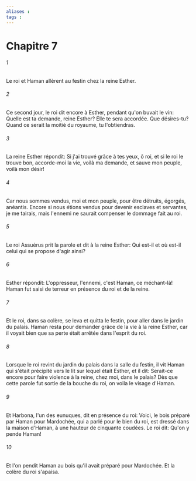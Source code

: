 ```yaml
---
aliases : 
tags : 
---
```


# Chapitre 7

###### 1
Le roi et Haman allèrent au festin chez la reine Esther.
###### 2
Ce second jour, le roi dit encore à Esther, pendant qu'on buvait le vin: Quelle est ta demande, reine Esther? Elle te sera accordée. Que désires-tu? Quand ce serait la moitié du royaume, tu l'obtiendras.
###### 3
La reine Esther répondit: Si j'ai trouvé grâce à tes yeux, ô roi, et si le roi le trouve bon, accorde-moi la vie, voilà ma demande, et sauve mon peuple, voilà mon désir!
###### 4
Car nous sommes vendus, moi et mon peuple, pour être détruits, égorgés, anéantis. Encore si nous étions vendus pour devenir esclaves et servantes, je me tairais, mais l'ennemi ne saurait compenser le dommage fait au roi.
###### 5
Le roi Assuérus prit la parole et dit à la reine Esther: Qui est-il et où est-il celui qui se propose d'agir ainsi?
###### 6
Esther répondit: L'oppresseur, l'ennemi, c'est Haman, ce méchant-là! Haman fut saisi de terreur en présence du roi et de la reine.
###### 7
Et le roi, dans sa colère, se leva et quitta le festin, pour aller dans le jardin du palais. Haman resta pour demander grâce de la vie à la reine Esther, car il voyait bien que sa perte était arrêtée dans l'esprit du roi.
###### 8
Lorsque le roi revint du jardin du palais dans la salle du festin, il vit Haman qui s'était précipité vers le lit sur lequel était Esther, et il dit: Serait-ce encore pour faire violence à la reine, chez moi, dans le palais? Dès que cette parole fut sortie de la bouche du roi, on voila le visage d'Haman.
###### 9
Et Harbona, l'un des eunuques, dit en présence du roi: Voici, le bois préparé par Haman pour Mardochée, qui a parlé pour le bien du roi, est dressé dans la maison d'Haman, à une hauteur de cinquante coudées. Le roi dit: Qu'on y pende Haman!
###### 10
Et l'on pendit Haman au bois qu'il avait préparé pour Mardochée. Et la colère du roi s'apaisa.
